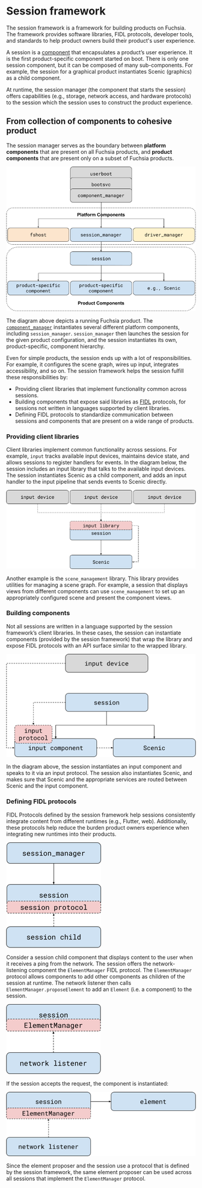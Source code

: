 # Session framework

The session framework is a framework for building products on Fuchsia. The
framework provides software libraries, FIDL protocols, developer tools, and
standards to help product owners build their product's user experience.

A session is a [component](/docs/concepts/components/v2/introduction.md)
that encapsulates a product’s user experience. It is the first product-specific
component started  on boot. There is only one session component, but it can be
composed of many sub-components. For example, the session for a graphical
product instantiates Scenic (graphics) as a child component.

At runtime, the session manager (the component that starts the session) offers
capabilities (e.g., storage, network access, and hardware protocols) to the
session which the session uses to construct the product experience.

## From collection of components to cohesive product

The session manager serves as the boundary between **platform components** that
are present on all Fuchsia products, and **product components** that are
present only on a subset of Fuchsia products.

![Component Topology](images/platform-product.png)

The diagram above depicts a running Fuchsia product. The
[`component_manager`](/docs/glossary.md#component-manager)
instantiates several different platform components, including
`session_manager`. `session_manager` then launches the session for the given
product configuration, and the session instantiates its own, product-specific,
component hierarchy.

Even for simple products, the session ends up with a lot of responsibilities.
For example, it configures the scene graph, wires up input, integrates
accessibility, and so on. The session framework helps the session fulfill these
responsibilities by:

*   Providing client libraries that implement functionality common across
sessions.
*   Building components that expose said libraries as [FIDL](/docs/concepts/fidl/overview.md)
protocols, for sessions not written in languages supported by client libraries.
*   Defining FIDL protocols to standardize communication between sessions and
components that are present on a wide range of products.

### Providing client libraries

Client libraries implement common functionality across sessions. For example,
`input` tracks available input devices, maintains device state, and allows
sessions to register handlers for events. In the diagram below, the session
includes an input library that talks to the available input devices. The
session instantiates Scenic as a child component, and adds an input handler to
the input pipeline that sends events to Scenic directly.

![Input Client Library](images/input-library.png)

Another example is the `scene_management` library. This library provides
utilities for managing a scene graph. For example, a session that displays
views from different components can use `scene_management` to set up an
appropriately configured scene and present the component views.

### Building components

Not all sessions are written in a language supported by the session framework’s
client libraries. In these cases, the session can instantiate components
(provided by the session framework) that wrap the library and expose FIDL
protocols with an API surface similar to the wrapped library.

![Input Component](images/input-component.png)

In the diagram above, the session instantiates an input component and speaks to
it via an input protocol. The session also instantiates Scenic, and makes sure
that Scenic and the appropriate services are routed between Scenic and the
input component.

### Defining FIDL protocols

FIDL Protocols defined by the session framework help sessions consistently
integrate content from different runtimes (e.g., Flutter, web). Additionally,
these protocols help reduce the burden product owners experience when
integrating new runtimes into their products.

![Session Protocols](images/session-protocol.png)

Consider a session child component that displays content to the user when it
receives a ping from the network. The session offers the network-listening
component the `ElementManager` FIDL protocol. The `ElementManager` protocol
allows components to add other components as children of the session at
runtime. The network listener then calls `ElementManager.proposeElement` to add
an `Element` (i.e. a component) to the session.

![Element Manager](images/element-manager.png)

If the session accepts the request, the component is instantiated:

![Element Added](images/element-added.png)

Since the element proposer and the session use a protocol that is defined by
the session framework, the same element proposer can be used across all sessions
that implement the `ElementManager` protocol.
